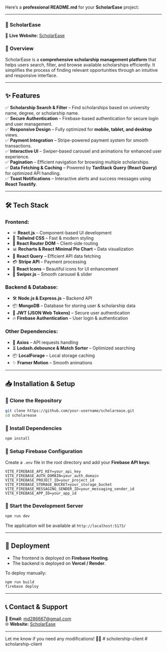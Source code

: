 Here’s a **professional README.md** for your **ScholarEase** project:

---

### **📌 ScholarEase**

🚀 **Live Website:** [ScholarEase](https://scholar-ease-c79fe.web.app/)

### **📖 Overview**

ScholarEase is a **comprehensive scholarship management platform** that helps users search, filter, and browse available scholarships efficiently. It simplifies the process of finding relevant opportunities through an intuitive and responsive interface.

---

## **✨ Features**

✅ **Scholarship Search & Filter** – Find scholarships based on university name, degree, or scholarship name.  
✅ **Secure Authentication** – Firebase-based authentication for secure login and user management.  
✅ **Responsive Design** – Fully optimized for **mobile, tablet, and desktop** views.  
✅ **Payment Integration** – Stripe-powered payment system for smooth transactions.  
✅ **Interactive UI** – Swiper-based carousel and animations for enhanced user experience.  
✅ **Pagination** – Efficient navigation for browsing multiple scholarships.  
✅ **Data Fetching & Caching** – Powered by **TanStack Query (React Query)** for optimized API handling.  
✅ **Toast Notifications** – Interactive alerts and success messages using **React Toastify**.

---

## **🛠️ Tech Stack**

### **Frontend:**

- ⚛️ **React.js** – Component-based UI development
- 🎨 **Tailwind CSS** – Fast & modern styling
- 🚀 **React Router DOM** – Client-side routing
- 📊 **Recharts & React Minimal Pie Chart** – Data visualization
- 🔄 **React Query** – Efficient API data fetching
- 💳 **Stripe API** – Payment processing
- 📌 **React Icons** – Beautiful icons for UI enhancement
- 📜 **Swiper.js** – Smooth carousel & slider

### **Backend & Database:**

- 🛠️ **Node.js & Express.js** – Backend API
- 📦 **MongoDB** – Database for storing user & scholarship data
- 🔑 **JWT (JSON Web Tokens)** – Secure user authentication
- 🔥 **Firebase Authentication** – User login & authentication

### **Other Dependencies:**

- 📨 **Axios** – API requests handling
- ⏳ **Lodash.debounce & Match Sorter** – Optimized searching
- 📦 **LocalForage** – Local storage caching
- ✨ **Framer Motion** – Smooth animations

---

## **📥 Installation & Setup**

### **🔹 Clone the Repository**

```sh
git clone https://github.com/your-username/scholarease.git
cd scholarease
```

### **🔹 Install Dependencies**

```sh
npm install
```

### **🔹 Setup Firebase Configuration**

Create a `.env` file in the root directory and add your **Firebase API keys**:

```env
VITE_FIREBASE_API_KEY=your_api_key
VITE_FIREBASE_AUTH_DOMAIN=your_auth_domain
VITE_FIREBASE_PROJECT_ID=your_project_id
VITE_FIREBASE_STORAGE_BUCKET=your_storage_bucket
VITE_FIREBASE_MESSAGING_SENDER_ID=your_messaging_sender_id
VITE_FIREBASE_APP_ID=your_app_id
```

### **🔹 Start the Development Server**

```sh
npm run dev
```

The application will be available at `http://localhost:5173/`

---

## **🚀 Deployment**

- The frontend is deployed on **Firebase Hosting**.
- The backend is deployed on **Vercel / Render**.

To deploy manually:

```sh
npm run build
firebase deploy
```

---

## **📞 Contact & Support**

📧 **Email:** md286667@gmail.com  
🌐 **Website:** [ScholarEase](https://scholar-ease-c79fe.web.app/)

---

Let me know if you need any modifications! 🚀🔥
#   s c h o l e r s h i p - c l i e n t  
 #   s c h o l a r s h i p - c l i e n t  
 